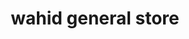 ---
title: "wahid general store"
url: /village-gul-shah-p-o-durushkhela-tehsil-matta-district-swat/wahid-general-store/
shop: supermarket
---
